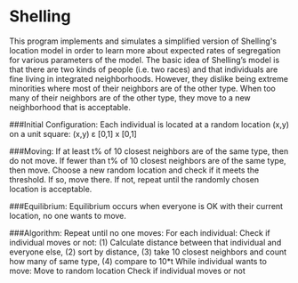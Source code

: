 # Shelling
This program implements and simulates a simplified version of Shelling's location model in order to learn more about expected rates of segregation for various parameters of the model. The basic idea of Shelling’s model is that there are two kinds of people (i.e. two races) and that individuals are fine living in integrated neighborhoods. However, they dislike being extreme minorities where most of their neighbors are of the other type. When too many of their neighbors are of the other type, they move to a new neighborhood that is acceptable.

###Initial Configuration:
Each individual is located at a random location (x,y) on a unit square:
(x,y) ε [0,1] x [0,1]

###Moving:
If at least t% of 10 closest neighbors are of the same type, then do not move.
If fewer than t% of 10 closest neighbors are of the same type, then move. Choose a new random location and check if it meets the threshold. If so, move there. If not, repeat until the randomly chosen location is acceptable.

###Equilibrium:
Equilibrium occurs when everyone is OK with their current location, no one wants to move.

###Algorithm:
Repeat until no one moves: For each individual:
Check if individual moves or not: (1) Calculate distance between that individual and everyone else, (2) sort by distance, (3) take 10 closest neighbors and count how many of same type, (4) compare to 10*t
While individual wants to move: Move to random location
Check if individual moves or not
